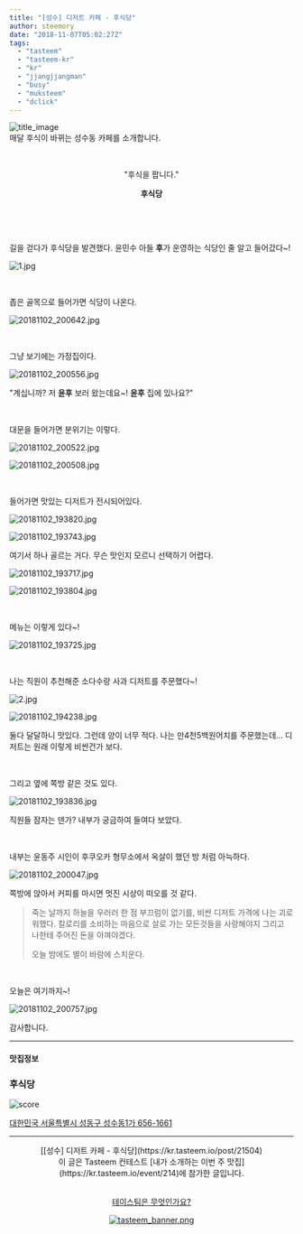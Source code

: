 ```yaml
---
title: "[성수] 디저트 카페 - 후식당"
author: steemory
date: "2018-11-07T05:02:27Z"
tags:
  - "tasteem"
  - "tasteem-kr"
  - "kr"
  - "jjangjjangman"
  - "busy"
  - "muksteem"
  - "dclick"
---
```

![title_image](https://static.tasteem.io/uploads/3843/post/21504/content_fb9019bb-74c7-4c0e-9861-298dd4f4f766.jpeg)
<br/>
매달 후식이 바뀌는 성수동 카페를 소개합니다.

<br><center>"후식을 팝니다."

**후식당**</center><br>

<br>

길을 걷다가 후식당을 발견했다. 윤민수 아들 **후**가 운영하는 식당인 줄 알고 들어갔다~!

![1.jpg](https://static.tasteem.io/uploads/image/image/101185/87a6841f-b29a-4cb3-a178-f4f8f943bd88.jpeg)

<br>

좁은 골목으로 들어가면 식당이 나온다.

![20181102_200642.jpg](https://static.tasteem.io/uploads/image/image/101186/e772370d-2e55-4a53-a4f8-ae7c5ec1d6b0.jpeg)

<br>

그냥 보기에는 가정집이다.

![20181102_200556.jpg](https://static.tasteem.io/uploads/image/image/101187/e772370d-2e55-4a53-a4f8-ae7c5ec1d6b0.jpeg)


"계십니까? 저 **윤후** 보러 왔는데요~! **윤후**  집에 있나요?"

<br>

대문을 들어가면 분위기는 이렇다.

![20181102_200522.jpg](https://static.tasteem.io/uploads/image/image/101188/87a6841f-b29a-4cb3-a178-f4f8f943bd88.jpeg)


![20181102_200508.jpg](https://static.tasteem.io/uploads/image/image/101189/87a6841f-b29a-4cb3-a178-f4f8f943bd88.jpeg)

<br>

들어가면 맛있는 디저트가 전시되어있다.


![20181102_193820.jpg](https://static.tasteem.io/uploads/image/image/101193/e772370d-2e55-4a53-a4f8-ae7c5ec1d6b0.jpeg)

![20181102_193743.jpg](https://static.tasteem.io/uploads/image/image/101191/87a6841f-b29a-4cb3-a178-f4f8f943bd88.jpeg)

여기서 하나 골르는 거다. 무슨 맛인지 모르니 선택하기 어렵다. 

![20181102_193717.jpg](https://static.tasteem.io/uploads/image/image/101190/87a6841f-b29a-4cb3-a178-f4f8f943bd88.jpeg)


![20181102_193804.jpg](https://static.tasteem.io/uploads/image/image/101192/87a6841f-b29a-4cb3-a178-f4f8f943bd88.jpeg)

<br>

메뉴는 이렇게 있다~!

![20181102_193725.jpg](https://static.tasteem.io/uploads/image/image/101194/87a6841f-b29a-4cb3-a178-f4f8f943bd88.jpeg)

<br>

나는 직원이 추천해준 소다수랑 사과 디저트를 주문했다~!


![2.jpg](https://static.tasteem.io/uploads/image/image/101197/e772370d-2e55-4a53-a4f8-ae7c5ec1d6b0.jpeg)


![20181102_194238.jpg](https://static.tasteem.io/uploads/image/image/101198/87a6841f-b29a-4cb3-a178-f4f8f943bd88.jpeg)

둘다 달달하니 맛있다. 그런데 양이 너무 적다. 나는 만4천5백원어치를 주문했는데... 디저트는 원래 이렇게 비싼건가 보다.

<br>

그리고 옆에 쪽방 같은 것도 있다. 

![20181102_193836.jpg](https://static.tasteem.io/uploads/image/image/101195/e772370d-2e55-4a53-a4f8-ae7c5ec1d6b0.jpeg)

직원들 잠자는 덴가? 내부가 궁금하여 들여다 보았다.

<br>

내부는 윤동주 시인이 후쿠오카 형무소에서 옥살이 했던 방 처럼 아늑하다. 

![20181102_200047.jpg](https://static.tasteem.io/uploads/image/image/101196/e772370d-2e55-4a53-a4f8-ae7c5ec1d6b0.jpeg)

쪽방에 앉아서 커피를 마시면 멋진 시상이 떠오를 것 같다.

> 죽는 날까지 하늘을 우러러
한 점 부끄럼이 없기를,
비싼 디저트 가격에
나는 괴로워했다.
칼로리를 소비하는 마음으로
살로 가는 모든것들을 사랑해야지
그리고 나한테 주어진 돈을 
아껴야겠다.
>
> 오늘 밤에도 별이 바람에 스치운다.

<br>

오늘은 여기까지~!

![20181102_200757.jpg](https://static.tasteem.io/uploads/image/image/101199/e772370d-2e55-4a53-a4f8-ae7c5ec1d6b0.jpeg)

감사합니다.


---------------------
#### 맛집정보
### 후식당
![score](https://static.tasteem.io/images/steem/1Crowns.png)

[대한민국 서울특별시 성동구 성수동1가 656-1661](https://kr.tasteem.io/post/21504#map)

-----------------------------------------
<center>[[성수] 디저트 카페 - 후식당](https://kr.tasteem.io/post/21504)
<br/>이 글은 Tasteem 컨테스트
 [내가 소개하는  이번 주 맛집](https://kr.tasteem.io/event/214)에 참가한 글입니다.

<br/>[테이스팀은 무엇인가요?](https://kr.tasteem.io/about)

[![tasteem_banner.png](https://static.tasteem.io/images/tasteem_banner_v3.png)](https://kr.tasteem.io)</center>